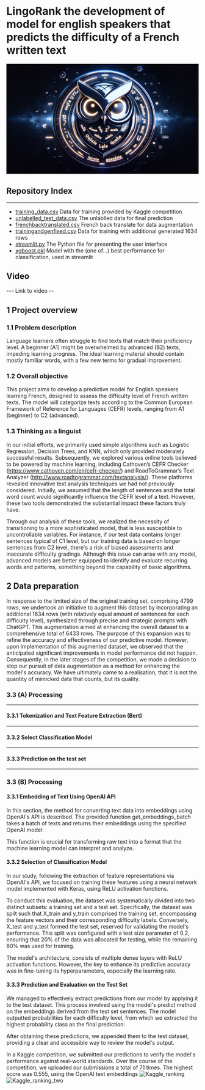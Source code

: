 # LingoRank the development of model for english speakers that predicts the difficulty of a French written text
  ![Logo](/Logo.png)
## Repository Index
---
- [training_data.csv](/training_data.csv) Data for training provided by Kaggle competition
- [unlabelled_test_data.csv](/unlabelled_test_data.csv) The unlablled data for final prediction
- [frenchbacktranslated.csv](/frenchbacktranslated.csv) French back translate for data augmentation
- [trainingandgenfixed.csv](/trainingandgenfixed.csv) Data for training with additional generated 1634 rows 
- [streamlit.py](/streamlit.py) The Python file for presenting the user interface
- [xgboost.pkl](/xgboost.pkl) Model with the (one of...) best performance for classification, used in streamlit


## Video
--- Link to video --

## 1 Project overview

### 1.1 Problem description

Language learners often struggle to find texts that match their proficiency level. A beginner (A1) might be overwhelmed by advanced (B2) texts, impeding learning progress. The ideal learning material should contain mostly familiar words, with a few new terms for gradual improvement.

### 1.2 Overall objective

This project aims to develop a predictive model for English speakers learning French, designed to assess the difficulty level of French written texts. The model will categorize texts according to the Common European Framework of Reference for Languages (CEFR) levels, ranging from A1 (beginner) to C2 (advanced).

### 1.3 Thinking as a linguist 

In our initial efforts, we primarily used simple algorithms such as Logistic Regression, Decision Trees, and KNN, which only provided moderately successful results. Subsequently, we explored various online tools believed to be powered by machine learning, including Cathoven’s CEFR Checker (https://www.cathoven.com/en/cefr-checker/) and RoadToGrammar’s Text Analyzer (http://www.roadtogrammar.com/textanalysis/). These platforms revealed innovative text analysis techniques we had not previously considered. Initially, we assumed that the length of sentences and the total word count would significantly influence the CEFR level of a text. However, these two tools demonstrated the substantial impact these factors truly have. 

Through our analysis of these tools, we realized the necessity of transitioning to a more sophisticated model, that is less susceptible to uncontrollable variables. For instance, if our test data contains longer sentences typical of C1 level, but our training data is based on longer sentences from C2 level, there's a risk of biased assessments and inaccurate difficulty gradings. Although this issue can arise with any model, advanced models are better equipped to identify and evaluate recurring words and patterns, something beyond the capability of basic algorithms.


## 2 Data preparation

In response to the limited size of the original training set, comprising 4799 rows, we undertook an initiative to augment this dataset by incorporating an additional 1634 rows (with relatively equal amount of sentences for each difficulty level), synthesized through precise and strategic prompts with ChatGPT. This augmentation aimed at enhancing the overall dataset to a comprehensive total of 6433 rows. The purpose of this expansion was to refine the accuracy and effectiveness of our predictive model. However, upon implementation of this augmented dataset, we observed that the anticipated significant improvements in model performance did not happen. Consequently, in the later stages of the competition, we made a decision to stop our pursuit of data augmentation as a method for enhancing the model's accuracy. We have ultimately came to a realisation, that it is not the quantity of mimicked data that counts, but its quality.

### 3.3 (A) Processing

--- 

#### 3.3.1 Tokenization and Text Feature Extraction (Bert)

---

#### 3.3.2 Select Classification Model

 --- 
 
#### 3.3.3 Prediction on the test set

--- 

### 3.3 (B) Processing

#### 3.3.1 Embedding of Text Using OpenAI API
In this section, the method for converting text data into embeddings using OpenAI's API is described. The provided function get_embeddings_batch takes a batch of texts and returns their embeddings using the specified OpenAI model:

This function is crucial for transforming raw text into a format that the machine learning model can interpret and analyze.

#### 3.3.2 Selection of Classification Model
In our study, following the extraction of feature representations via OpenAI's API, we focused on training these features using a neural network model implemented with Keras, using ReLU  activation functions. 

To conduct this evaluation, the dataset was systematically divided into two distinct subsets: a training set and a test set. Specifically, the dataset was split such that X_train and y_train comprised the training set, encompassing the feature vectors and their corresponding difficulty labels. Conversely, X_test and y_test formed the test set, reserved for validating the model's performance. This split was configured with a test size parameter of 0.2, ensuring that 20% of the data was allocated for testing, while the remaining 80% was used for training. 

The model's architecture, consists of multiple dense layers with ReLU activation functions. However, the key to enhance its predictive accuracy was in fine-tuning its hyperparameters, especially the learning rate.
 
#### 3.3.3 Prediction and Evaluation on the Test Set

We managed to effectively extract predictions from our model by applying it to the test dataset. This process involved using the model's predict method on the embeddings derived from the test set sentences. The model outputted probabilities for each difficulty level, from which we extracted the highest probability class as the final prediction:

After obtaining these predictions, we appended them to the test dataset, providing a clear and accessible way to review the model's output.

In a Kaggle competition, we submitted our predictions to verify the model's performance against real-world standards. Over the course of the competition, we uploaded our submissions a total of 71 times. The highest score was 0.555, using the OpenAI text embeddings
![Kaggle_ranking](/Image/Kaggle_ranking.png)
![Kaggle_ranking_two](/Image/Kaggle_ranking_two.png)
